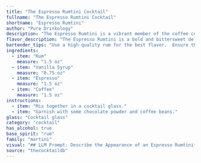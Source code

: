 ```yaml
---
title: "The Espresso Rumtini Cocktail"
fullname: "The Espresso Rumtini Cocktail"
shortname: "Espresso Rumtini"
author: "Pure Drinkology"
description: "The Espresso Rumtini is a vibrant member of the coffee cocktail family, drawing inspiration from the classic Martini. This invigorating blend, likely born from a desire to elevate the after-dinner coffee experience, fuses the richness of rum with the bold intensity of espresso and the sweetness of vanilla. "
flavor_description: "The Espresso Rumtini is a bold and bittersweet delight. The rum's sweetness is balanced by the espresso's roasty bitterness, while the vanilla syrup adds a touch of creamy sweetness. The coffee aroma adds depth and complexity, creating a rich, invigorating experience that lingers long after the last sip. "
bartender_tips: "Use a high-quality rum for the best flavor.  Ensure the espresso is fresh and strong, and don't be afraid to add a touch more vanilla syrup if you prefer a sweeter drink.  Shake vigorously with ice to chill and dilute the drink.  Garnish with a coffee bean or a sprinkle of cocoa powder for an extra touch of flavor and elegance. "
ingredients:
  - item: "Rum"
    measure: "1.5 oz"
  - item: "Vanilla Syrup"
    measure: "0.75 oz"
  - item: "Espresso"
    measure: "1.5 oz"
  - item: "Coffee"
    measure: "1.5 oz"
instructions:
  - item: "Mix together in a cocktail glass."
  - item: "Garnish with some chocolate powder and coffee beans."
glass: "Cocktail glass"
category: "cocktail"
has_alcohol: true
base_spirit: "rum"
family: "martini"
visual: "## LLM Prompt: Describe the Appearance of an Espresso Rumtini**Imagine a cocktail called Espresso Rumtini. It's made with Rum, Vanilla Syrup, Espresso, and Coffee. Describe its appearance in detail, focusing on the colors, textures, and presentation.****Here are some guiding questions to help you:*** **Color:** Is it a single color or layered? What shades and hues are present? Does it appear dark and rich, or lighter and more vibrant?* **Texture:** Is it clear, cloudy, or frothy? Does it have a smooth surface, or a creamy foam? * **Presentation:** Is it served in a martini glass, a rocks glass, or something else? Is there any garnish? What kind of garnish would complement the flavors?* **Overall Impression:** What kind of atmosphere does the appearance of this cocktail evoke? Does it seem sophisticated and elegant, or bold and intense?**Please be as descriptive as possible, using imagery and sensory details to paint a picture of this cocktail in the reader's mind.** "
source: "thecocktaildb"
---
```


